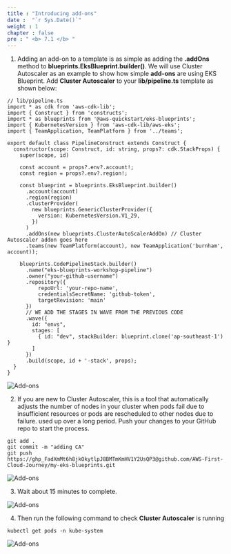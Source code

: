 ```yaml
---
title : "Introducing add-ons"
date :  "`r Sys.Date()`" 
weight : 1 
chapter : false
pre : " <b> 7.1 </b> "
---
```

1.  Adding an add-on to a template is as simple as adding the **.addOns** method to **blueprints.EksBlueprint.builder()**. We will use Cluster Autoscaler as an example to show how simple **add-ons** are using EKS Blueprint. Add **Cluster Autoscaler** to your **lib/pipeline.ts** template as shown below:

```
// lib/pipeline.ts
import * as cdk from 'aws-cdk-lib';
import { Construct } from 'constructs';
import * as blueprints from '@aws-quickstart/eks-blueprints';
import { KubernetesVersion } from 'aws-cdk-lib/aws-eks';
import { TeamApplication, TeamPlatform } from '../teams';

export default class PipelineConstruct extends Construct {
  constructor(scope: Construct, id: string, props?: cdk.StackProps) {
    super(scope, id)

    const account = props?.env?.account!;
    const region = props?.env?.region!;

    const blueprint = blueprints.EksBlueprint.builder()
      .account(account)
      .region(region)
      .clusterProvider(
        new blueprints.GenericClusterProvider({
          version: KubernetesVersion.V1_29,
        })
      )
      .addOns(new blueprints.ClusterAutoScalerAddOn) // Cluster Autoscaler addon goes here
      .teams(new TeamPlatform(account), new TeamApplication('burnham', account));

    blueprints.CodePipelineStack.builder()
      .name("eks-blueprints-workshop-pipeline")
      .owner("your-github-username")
      .repository({
          repoUrl: 'your-repo-name',
          credentialsSecretName: 'github-token',
          targetRevision: 'main'
      })
      // WE ADD THE STAGES IN WAVE FROM THE PREVIOUS CODE
      .wave({
        id: "envs",
        stages: [
          { id: "dev", stackBuilder: blueprint.clone('ap-southeast-1') }
        ]
      })
      .build(scope, id + '-stack', props);
  }
}
```

![Add-ons](/images/7-add-ons/7.1-intro/001-intro.png?featherlight=false&width=90pc)


2.  If you are new to Cluster Autoscaler, this is a tool that automatically adjusts the number of nodes in your cluster when pods fail due to insufficient resources or pods are rescheduled to other nodes due to failure. used up over a long period. Push your changes to your GitHub repo to start the process.

```
git add .
git commit -m "adding CA"
git push https://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@github.com/AWS-First-Cloud-Journey/my-eks-blueprints.git
```

![Add-ons](/images/7-add-ons/7.1-intro/002-intro.png?featherlight=false&width=90pc)

3.  Wait about 15 minutes to complete.

![Add-ons](/images/7-add-ons/7.1-intro/003-intro.png?featherlight=false&width=90pc)

4.  Then run the following command to check **Cluster Autoscaler** is running

```
kubectl get pods -n kube-system
```

![Add-ons](/images/7-add-ons/7.1-intro/004-intro.png?featherlight=false&width=90pc)
